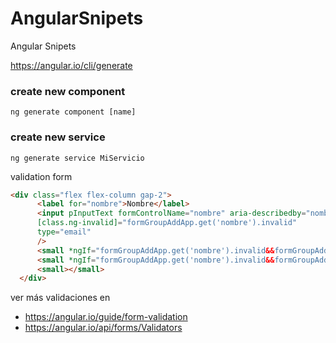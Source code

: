 # AngularSnipets
Angular Snipets

https://angular.io/cli/generate

### create new component
```
ng generate component [name]
```

### create new service

```
ng generate service MiServicio
```

validation form
```html
<div class="flex flex-column gap-2">
      <label for="nombre">Nombre</label>
      <input pInputText formControlName="nombre" aria-describedby="nombre-help" 
      [class.ng-invalid]="formGroupAddApp.get('nombre').invalid"
      type="email"
      />
      <small *ngIf="formGroupAddApp.get('nombre').invalid&&formGroupAddApp.get('nombre').errors?.['required']">Este campo es requerido</small>
      <small *ngIf="formGroupAddApp.get('nombre').invalid&&formGroupAddApp.get('nombre').errors?.['minlength']">Pequeño</small>
      <small></small>
  </div>
```
ver más validaciones en 

- https://angular.io/guide/form-validation
- https://angular.io/api/forms/Validators
